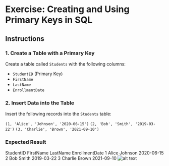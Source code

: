 # Exercise: Creating and Using Primary Keys in SQL

## Instructions

### 1. Create a Table with a Primary Key
Create a table called `Students` with the following columns:
- `StudentID` (Primary Key)
- `FirstName`
- `LastName`
- `EnrollmentDate`

### 2. Insert Data into the Table
Insert the following records into the `Students` table:

`(1, 'Alice', 'Johnson', '2020-06-15')`
`(2, 'Bob', 'Smith', '2019-03-22')`
`(3, 'Charlie', 'Brown', '2021-09-10')`

### Expected Result

StudentID	FirstName	LastName	EnrollmentDate
1	         Alice	    Johnson 	2020-06-15
2	         Bob	    Smith	    2019-03-22
3	         Charlie 	Brown	    2021-09-10
![alt text](image.png)